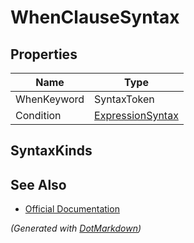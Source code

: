 # WhenClauseSyntax

## Properties

| Name        | Type                                    |
| ----------- | --------------------------------------- |
| WhenKeyword | SyntaxToken                             |
| Condition   | [ExpressionSyntax](ExpressionSyntax.md) |

## SyntaxKinds

## See Also

* [Official Documentation](https://docs.microsoft.com/en-us/dotnet/api/microsoft.codeanalysis.csharp.syntax.whenclausesyntax)


*\(Generated with [DotMarkdown](http://github.com/JosefPihrt/DotMarkdown)\)*
